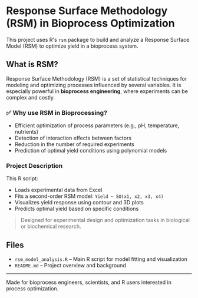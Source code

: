 # Response Surface Methodology (RSM) in Bioprocess Optimization

This project uses R's `rsm` package to build and analyze a Response Surface Model (RSM) to optimize yield in a bioprocess system.

## What is RSM?

Response Surface Methodology (RSM) is a set of statistical techniques for modeling and optimizing processes influenced by several variables. It is especially powerful in **bioprocess engineering**, where experiments can be complex and costly.

### ✅ Why use RSM in Bioprocessing?

- Efficient optimization of process parameters (e.g., pH, temperature, nutrients)
- Detection of interaction effects between factors
- Reduction in the number of required experiments
- Prediction of optimal yield conditions using polynomial models

### Project Description

This R script:
- Loads experimental data from Excel
- Fits a second-order RSM model: `Yield ~ SO(x1, x2, x3, x4)`
- Visualizes yield response using contour and 3D plots
- Predicts optimal yield based on specific conditions

> Designed for experimental design and optimization tasks in biological or biochemical research.

## Files

- `rsm_model_analysis.R` – Main R script for model fitting and visualization
- `README.md` – Project overview and background

---

Made for bioprocess engineers, scientists, and R users interested in process optimization.
